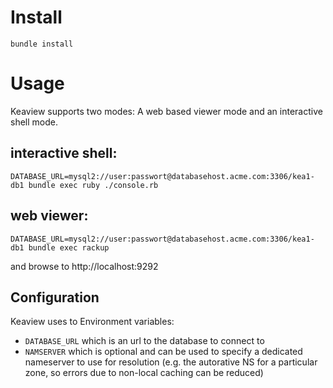 # Install
`bundle install`

# Usage

Keaview supports two modes: A web based viewer mode and an interactive shell mode.

## interactive shell:
```
DATABASE_URL=mysql2://user:passwort@databasehost.acme.com:3306/kea1-db1 bundle exec ruby ./console.rb
```

## web viewer:
```
DATABASE_URL=mysql2://user:passwort@databasehost.acme.com:3306/kea1-db1 bundle exec rackup
```
and browse to http://localhost:9292

## Configuration
Keaview uses to Environment variables:
* `DATABASE_URL` which is an url to the database to connect to
* `NAMSERVER` which is optional and can be used to specify a dedicated nameserver to use for resolution (e.g. the autorative NS for a particular zone, so errors due to non-local caching can be reduced)
